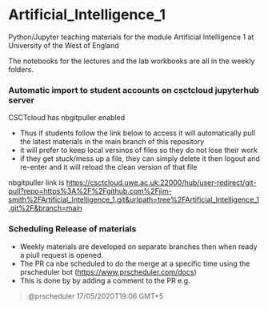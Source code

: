 # Artificial_Intelligence_1
Python/Jupyter teaching materials for the module Artificial Intelligence 1 at University of the West of England 

The notebooks for the lectures and the lab workbooks are all in the weekly folders.


### Automatic import to student accounts on csctcloud jupyterhub server
CSCTcloud has nbgitpuller enabled 
- Thus  if students follow the link below to access  it will automatically pull the latest materials in the main branch of this repository
- it will prefer to keep local versinos of files so they do not lose their work
- if they get stuck/mess up a file, they can simply delete it then logout and re-enter and it will reload the clean version of that file

nbgitpuller link is https://csctcloud.uwe.ac.uk:22000/hub/user-redirect/git-pull?repo=https%3A%2F%2Fgithub.com%2Fjim-smith%2FArtificial_Intelligence_1.git&urlpath=tree%2FArtificial_Intelligence_1.git%2F&branch=main

### Scheduling Release of materials
- Weekly materials are developed on separate branches then when ready a piull request is opened.
- The PR ca nbe scheduled to do the merge at a specific time using the prscheduler bot (https://www.prscheduler.com/docs)
- This is done by by adding a comment to the PR e.g. 
> @prscheduler 17/05/2020T19:06 GMT+5 
